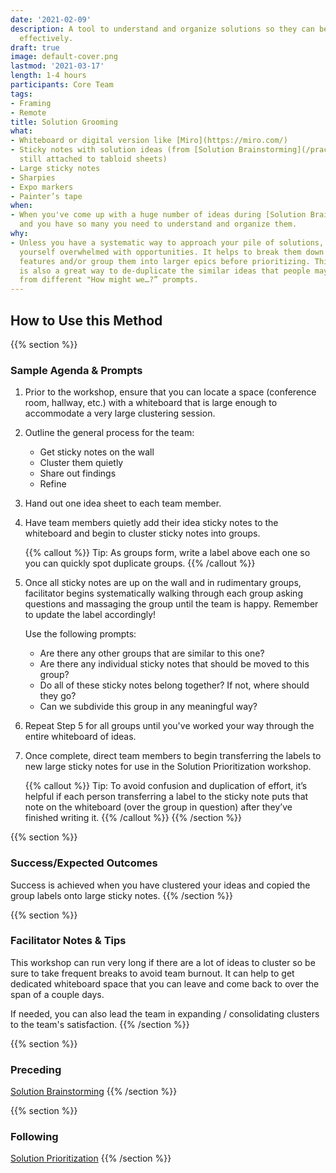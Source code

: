 ```yaml
---
date: '2021-02-09'
description: A tool to understand and organize solutions so they can be prioritized
  effectively.
draft: true
image: default-cover.png
lastmod: '2021-03-17'
length: 1-4 hours
participants: Core Team
tags:
- Framing
- Remote
title: Solution Grooming
what:
- Whiteboard or digital version like [Miro](https://miro.com/)
- Sticky notes with solution ideas (from [Solution Brainstorming](/practices/solution-brainstorming),
  still attached to tabloid sheets)
- Large sticky notes
- Sharpies
- Expo markers
- Painter’s tape
when:
- When you've come up with a huge number of ideas during [Solution Brainstorming](/practices/solution-brainstorming)
  and you have so many you need to understand and organize them.
why:
- Unless you have a systematic way to approach your pile of solutions, you may find
  yourself overwhelmed with opportunities. It helps to break them down into smaller
  features and/or group them into larger epics before prioritizing. This activity
  is also a great way to de-duplicate the similar ideas that people may have generated
  from different "How might we…?” prompts.
---
```


## How to Use this Method

{{% section %}}
### Sample Agenda & Prompts
1. Prior to the workshop, ensure that you can locate a space (conference room, hallway, etc.) with a whiteboard that is large enough to accommodate a very large clustering session.

1. Outline the general process for the team:

   - Get sticky notes on the wall
   - Cluster them quietly
   - Share out findings
   - Refine

1. Hand out one idea sheet to each team member.

1. Have team members quietly add their idea sticky notes to the whiteboard and begin to cluster sticky notes into groups.

   {{% callout %}}
   Tip: As groups form, write a label above each one so you can quickly spot duplicate groups.
   {{% /callout %}}
   
1. Once all sticky notes are up on the wall and in rudimentary groups, facilitator begins systematically walking through each group asking questions and  massaging the group until the team is happy. Remember to update the label accordingly!

   Use the following prompts:

   - Are there any other groups that are similar to this one?
   - Are there any individual sticky notes that should be moved to this group?
   - Do all of these sticky notes belong together? If not, where should they go?
   - Can we subdivide this group in any meaningful way?

1. Repeat Step 5 for all groups until you've worked your way through the entire whiteboard of ideas.

1. Once complete, direct team members to begin transferring the labels to new large sticky notes for use in the Solution Prioritization workshop.

   {{% callout %}}
   Tip: To avoid confusion and duplication of effort, it’s helpful if each person transferring a label to the sticky note puts that note on the whiteboard (over the group in question) after they’ve finished writing it.
   {{% /callout %}}
{{% /section %}}

{{% section %}}
### Success/Expected Outcomes
Success is achieved when you have clustered your ideas and copied the group labels onto large sticky notes.
{{% /section %}}

{{% section %}}
### Facilitator Notes & Tips

This workshop can run very long if there are a lot of ideas to cluster so be sure to take frequent breaks to avoid team burnout. It can help to get dedicated whiteboard space that you can leave and come back to over the span of a couple days.

If needed, you can also lead the team in expanding / consolidating clusters to the team's satisfaction.
{{% /section %}}

{{% section %}}
### Preceding

[Solution Brainstorming](/practices/solution-brainstorming)
{{% /section %}}

{{% section %}}
### Following

[Solution Prioritization](/practices/solution-prioritization)
{{% /section %}}
